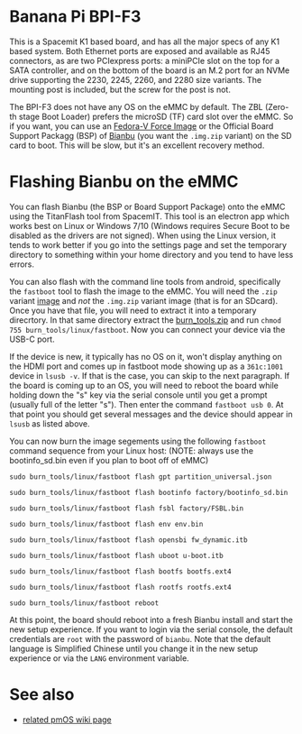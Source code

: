 # Banana Pi BPI-F3

This is a Spacemit K1 based board, and has all the major specs of any K1 based system. Both Ethernet ports are exposed and available as RJ45 connectors, as are two PCIexpress ports: a miniPCIe slot on the top for a SATA controller, and on the bottom of the board is an M.2 port for an NVMe drive supporting the 2230, 2245, 2260, and 2280 size variants. The mounting post is included, but the screw for the post is not.

The BPI-F3 does not have any OS on the eMMC by default. The ZBL (Zero-th stage Boot Loader) prefers the microSD (TF) card slot over the eMMC. So if you want, you can use an [Fedora-V Force Image](https://images.fedoravforce.com/Banana%20Pi%20BPI-F3) or the Official Board Support Packagg (BSP) of [Bianbu](http://archive.spacemit.com/image/k1/version/bianbu/) (you want the `.img.zip` variant) on the SD card to boot. This will be slow, but it's an excellent recovery method.

# Flashing Bianbu on the eMMC

You can flash Bianbu (the BSP or Board Support Package) onto the eMMC using the TitanFlash tool from SpacemIT. This tool is an electron app which works best on Linux or Windows 7/10 (Windows requires Secure Boot to be disabled as the drivers are not signed). When using the Linux version, it tends to work better if you go into the settings page and set the temporary directory to something within your home directory and you tend to have less errors.

You can also flash with the command line tools from android, specifically the `fastboot` tool to flash the image to the eMMC. You will need the `.zip` variant [image](http://archive.spacemit.com/image/k1/version/bianbu/) and _not_ the `.img.zip` variant image (that is for an SDcard). Once you have that file, you will need to extract it into a temporary direcrtory. In that same directory extract the [burn_tools.zip](https://objects.workswithriscv.guide/lpi4a-20231210/burn_tools.zip) and run `chmod 755 burn_tools/linux/fastboot`. Now you can connect your device via the USB-C port. 

If the device is new, it typically has no OS on it, won't display anything on the HDMI port and comes up in fastboot mode showing up as a `361c:1001` device in `lsusb -v`. If that is the case, you can skip to the next paragraph. If the board is coming up to an OS, you will need to reboot the board while holding down the "s" key via the serial console until you get a prompt (usually full of the letter "s"). Then enter the command `fastboot usb 0`. At that point you should get several messages and the device should appear in `lsusb` as listed above.

You can now burn the image segements using the following `fastboot` command sequence from your Linux host: (NOTE: always use the bootinfo_sd.bin even if you plan to boot off of eMMC)

```shell
sudo burn_tools/linux/fastboot flash gpt partition_universal.json

sudo burn_tools/linux/fastboot flash bootinfo factory/bootinfo_sd.bin

sudo burn_tools/linux/fastboot flash fsbl factory/FSBL.bin

sudo burn_tools/linux/fastboot flash env env.bin

sudo burn_tools/linux/fastboot flash opensbi fw_dynamic.itb

sudo burn_tools/linux/fastboot flash uboot u-boot.itb

sudo burn_tools/linux/fastboot flash bootfs bootfs.ext4

sudo burn_tools/linux/fastboot flash rootfs rootfs.ext4

sudo burn_tools/linux/fastboot reboot

```

At this point, the board should reboot into a fresh Bianbu install and start the new setup experience. If you want to login via the serial console, the default credentials are `root` with the password of `bianbu`. Note that the default language is Simplified Chinese until you change it in the new setup experience or via the `LANG` environment variable.

# See also
- [related pmOS wiki page
](https://wiki.postmarketos.org/wiki/Banana_Pi_BPI-F3_(bananapi-bpi-f3))